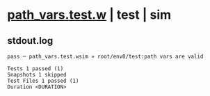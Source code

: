 # [path_vars.test.w](../../../../../../examples/tests/sdk_tests/api/path_vars.test.w) | test | sim

## stdout.log
```log
pass ─ path_vars.test.wsim » root/env0/test:path vars are valid

Tests 1 passed (1)
Snapshots 1 skipped
Test Files 1 passed (1)
Duration <DURATION>
```

